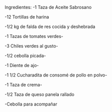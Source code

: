 Ingredientes:
-1 Taza de Aceite Sabrosano

-12 Tortillas de harina

-1/2 kg de falda de res cocida y deshebrada

-1 Tazas de tomates verdes-

-3 Chiles verdes al gusto-

-1/2 cebolla picada-

-1 Diente de ajo-

-1 1/2 Cucharadita de consomé de pollo en polvo-

-1 Taza de crema-

-1/2 Taza de queso panela rallado

-Cebolla para acompañar